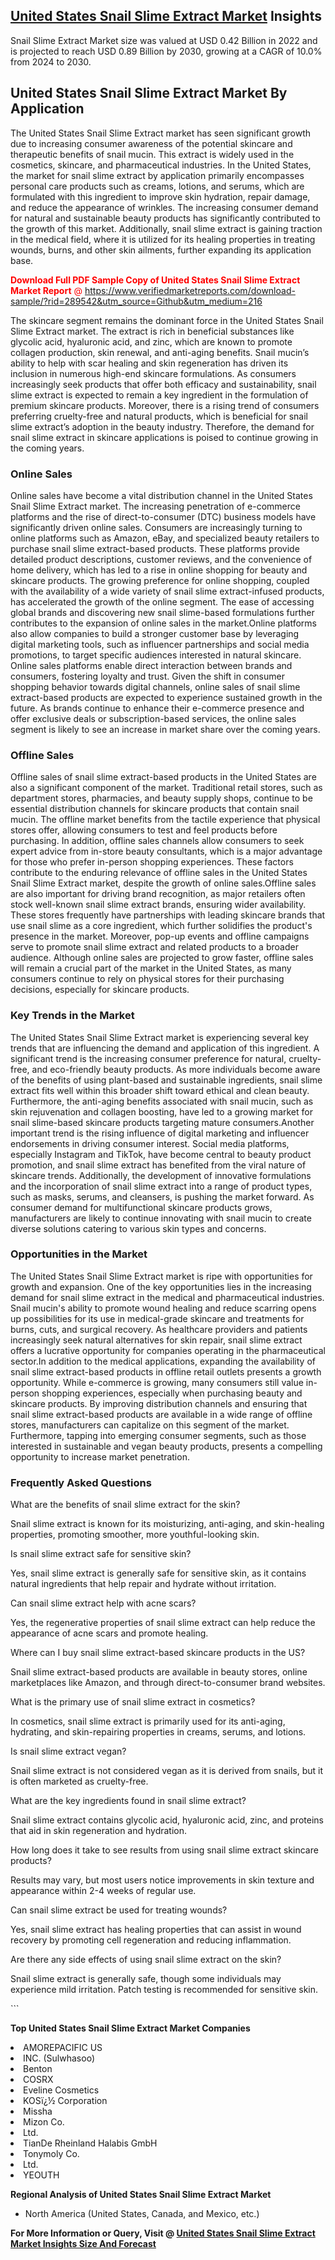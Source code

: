 <h2><a href="https://www.verifiedmarketreports.com/download-sample/?rid=289542&amp;utm_source=Github&amp;utm_medium=216" target="_blank">United States Snail Slime Extract Market</a> Insights</h2><p>Snail Slime Extract Market size was valued at USD 0.42 Billion in 2022 and is projected to reach USD 0.89 Billion by 2030, growing at a CAGR of 10.0% from 2024 to 2030.</p><p><h2>United States Snail Slime Extract Market By Application</h2><p>The United States Snail Slime Extract market has seen significant growth due to increasing consumer awareness of the potential skincare and therapeutic benefits of snail mucin. This extract is widely used in the cosmetics, skincare, and pharmaceutical industries. In the United States, the market for snail slime extract by application primarily encompasses personal care products such as creams, lotions, and serums, which are formulated with this ingredient to improve skin hydration, repair damage, and reduce the appearance of wrinkles. The increasing consumer demand for natural and sustainable beauty products has significantly contributed to the growth of this market. Additionally, snail slime extract is gaining traction in the medical field, where it is utilized for its healing properties in treating wounds, burns, and other skin ailments, further expanding its application base.<p><span class=""><span style="color: #ff0000;"><strong>Download Full PDF Sample Copy of United States Snail Slime Extract Market Report</strong> @ </span><a href="https://www.verifiedmarketreports.com/download-sample/?rid=289542&amp;utm_source=Github&amp;utm_medium=216" target="_blank">https://www.verifiedmarketreports.com/download-sample/?rid=289542&amp;utm_source=Github&amp;utm_medium=216</a></span></p>The skincare segment remains the dominant force in the United States Snail Slime Extract market. The extract is rich in beneficial substances like glycolic acid, hyaluronic acid, and zinc, which are known to promote collagen production, skin renewal, and anti-aging benefits. Snail mucin’s ability to help with scar healing and skin regeneration has driven its inclusion in numerous high-end skincare formulations. As consumers increasingly seek products that offer both efficacy and sustainability, snail slime extract is expected to remain a key ingredient in the formulation of premium skincare products. Moreover, there is a rising trend of consumers preferring cruelty-free and natural products, which is beneficial for snail slime extract’s adoption in the beauty industry. Therefore, the demand for snail slime extract in skincare applications is poised to continue growing in the coming years. <h3>Online Sales</h3><p>Online sales have become a vital distribution channel in the United States Snail Slime Extract market. The increasing penetration of e-commerce platforms and the rise of direct-to-consumer (DTC) business models have significantly driven online sales. Consumers are increasingly turning to online platforms such as Amazon, eBay, and specialized beauty retailers to purchase snail slime extract-based products. These platforms provide detailed product descriptions, customer reviews, and the convenience of home delivery, which has led to a rise in online shopping for beauty and skincare products. The growing preference for online shopping, coupled with the availability of a wide variety of snail slime extract-infused products, has accelerated the growth of the online segment. The ease of accessing global brands and discovering new snail slime-based formulations further contributes to the expansion of online sales in the market.Online platforms also allow companies to build a stronger customer base by leveraging digital marketing tools, such as influencer partnerships and social media promotions, to target specific audiences interested in natural skincare. Online sales platforms enable direct interaction between brands and consumers, fostering loyalty and trust. Given the shift in consumer shopping behavior towards digital channels, online sales of snail slime extract-based products are expected to experience sustained growth in the future. As brands continue to enhance their e-commerce presence and offer exclusive deals or subscription-based services, the online sales segment is likely to see an increase in market share over the coming years.<h3>Offline Sales</h3><p>Offline sales of snail slime extract-based products in the United States are also a significant component of the market. Traditional retail stores, such as department stores, pharmacies, and beauty supply shops, continue to be essential distribution channels for skincare products that contain snail mucin. The offline market benefits from the tactile experience that physical stores offer, allowing consumers to test and feel products before purchasing. In addition, offline sales channels allow consumers to seek expert advice from in-store beauty consultants, which is a major advantage for those who prefer in-person shopping experiences. These factors contribute to the enduring relevance of offline sales in the United States Snail Slime Extract market, despite the growth of online sales.Offline sales are also important for driving brand recognition, as major retailers often stock well-known snail slime extract brands, ensuring wider availability. These stores frequently have partnerships with leading skincare brands that use snail slime as a core ingredient, which further solidifies the product's presence in the market. Moreover, pop-up events and offline campaigns serve to promote snail slime extract and related products to a broader audience. Although online sales are projected to grow faster, offline sales will remain a crucial part of the market in the United States, as many consumers continue to rely on physical stores for their purchasing decisions, especially for skincare products.<h3>Key Trends in the Market</h3><p>The United States Snail Slime Extract market is experiencing several key trends that are influencing the demand and application of this ingredient. A significant trend is the increasing consumer preference for natural, cruelty-free, and eco-friendly beauty products. As more individuals become aware of the benefits of using plant-based and sustainable ingredients, snail slime extract fits well within this broader shift toward ethical and clean beauty. Furthermore, the anti-aging benefits associated with snail mucin, such as skin rejuvenation and collagen boosting, have led to a growing market for snail slime-based skincare products targeting mature consumers.Another important trend is the rising influence of digital marketing and influencer endorsements in driving consumer interest. Social media platforms, especially Instagram and TikTok, have become central to beauty product promotion, and snail slime extract has benefited from the viral nature of skincare trends. Additionally, the development of innovative formulations and the incorporation of snail slime extract into a range of product types, such as masks, serums, and cleansers, is pushing the market forward. As consumer demand for multifunctional skincare products grows, manufacturers are likely to continue innovating with snail mucin to create diverse solutions catering to various skin types and concerns.<h3>Opportunities in the Market</h3><p>The United States Snail Slime Extract market is ripe with opportunities for growth and expansion. One of the key opportunities lies in the increasing demand for snail slime extract in the medical and pharmaceutical industries. Snail mucin's ability to promote wound healing and reduce scarring opens up possibilities for its use in medical-grade skincare and treatments for burns, cuts, and surgical recovery. As healthcare providers and patients increasingly seek natural alternatives for skin repair, snail slime extract offers a lucrative opportunity for companies operating in the pharmaceutical sector.In addition to the medical applications, expanding the availability of snail slime extract-based products in offline retail outlets presents a growth opportunity. While e-commerce is growing, many consumers still value in-person shopping experiences, especially when purchasing beauty and skincare products. By improving distribution channels and ensuring that snail slime extract-based products are available in a wide range of offline stores, manufacturers can capitalize on this segment of the market. Furthermore, tapping into emerging consumer segments, such as those interested in sustainable and vegan beauty products, presents a compelling opportunity to increase market penetration.<h3>Frequently Asked Questions</h3><p>What are the benefits of snail slime extract for the skin?</p><p>Snail slime extract is known for its moisturizing, anti-aging, and skin-healing properties, promoting smoother, more youthful-looking skin.</p><p>Is snail slime extract safe for sensitive skin?</p><p>Yes, snail slime extract is generally safe for sensitive skin, as it contains natural ingredients that help repair and hydrate without irritation.</p><p>Can snail slime extract help with acne scars?</p><p>Yes, the regenerative properties of snail slime extract can help reduce the appearance of acne scars and promote healing.</p><p>Where can I buy snail slime extract-based skincare products in the US?</p><p>Snail slime extract-based products are available in beauty stores, online marketplaces like Amazon, and through direct-to-consumer brand websites.</p><p>What is the primary use of snail slime extract in cosmetics?</p><p>In cosmetics, snail slime extract is primarily used for its anti-aging, hydrating, and skin-repairing properties in creams, serums, and lotions.</p><p>Is snail slime extract vegan?</p><p>Snail slime extract is not considered vegan as it is derived from snails, but it is often marketed as cruelty-free.</p><p>What are the key ingredients found in snail slime extract?</p><p>Snail slime extract contains glycolic acid, hyaluronic acid, zinc, and proteins that aid in skin regeneration and hydration.</p><p>How long does it take to see results from using snail slime extract skincare products?</p><p>Results may vary, but most users notice improvements in skin texture and appearance within 2-4 weeks of regular use.</p><p>Can snail slime extract be used for treating wounds?</p><p>Yes, snail slime extract has healing properties that can assist in wound recovery by promoting cell regeneration and reducing inflammation.</p><p>Are there any side effects of using snail slime extract on the skin?</p><p>Snail slime extract is generally safe, though some individuals may experience mild irritation. Patch testing is recommended for sensitive skin.</p>```</p><p><strong>Top United States Snail Slime Extract Market Companies</strong></p><div data-test-id=""><p><li>AMOREPACIFIC US</li><li> INC. (Sulwhasoo)</li><li> Benton</li><li> COSRX</li><li> Eveline Cosmetics</li><li> KOSï¿½ Corporation</li><li> Missha</li><li> Mizon Co.</li><li> Ltd.</li><li> TianDe Rheinland Halabis GmbH</li><li> Tonymoly Co.</li><li> Ltd.</li><li> YEOUTH</li></p><div><strong>Regional Analysis of&nbsp;United States Snail Slime Extract Market</strong></div><ul><li dir="ltr"><p dir="ltr">North America&nbsp;(United States, Canada, and Mexico, etc.)</p></li></ul><p><strong>For More Information or Query, Visit @&nbsp;</strong><strong><a href="https://www.verifiedmarketreports.com/product/snail-slime-extract-market/?utm_source=Github&amp;utm_medium=216" target="_blank">United States Snail Slime Extract Market Insights Size And Forecast</a></strong></p></div>
